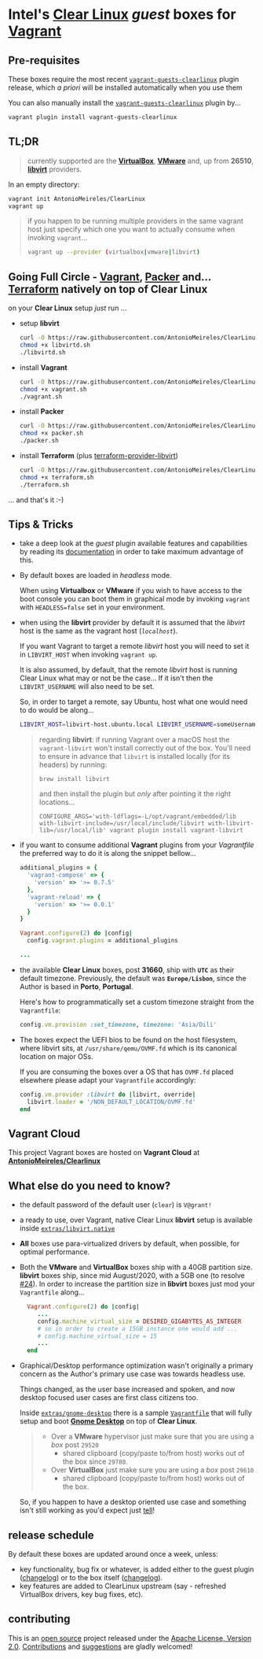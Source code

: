 # Intel's [Clear Linux](https://clearlinux.org/about) _guest_ boxes for [Vagrant](http://www.vagrantup.com/)

## Pre-requisites

These boxes require the most recent
[`vagrant-guests-clearlinux`](https://github.com/AntonioMeireles/vagrant-guests-clearlinux) plugin release, which _a priori_ will be installed automatically when you use them

You can also manually install the [`vagrant-guests-clearlinux`](https://github.com/AntonioMeireles/vagrant-guests-clearlinux) plugin by...

```bash
vagrant plugin install vagrant-guests-clearlinux
```

## TL;DR

> currently supported are the **[VirtualBox](https://www.vagrantup.com/docs/virtualbox/)**,
> **[VMware](https://www.vagrantup.com/docs/vmware/)** and, up from **26510**,
> **[libvirt](https://github.com/vagrant-libvirt/vagrant-libvirt)** providers.

In an empty directory:

```bash
vagrant init AntonioMeireles/ClearLinux
vagrant up
```

> if you happen to be running multiple providers in the same vagrant host just specify which
> one you want to actually consume when invoking `vagrant`...
>
> ```bash
> vagrant up --provider (virtualbox|vmware|libvirt)
> ```

## Going Full Circle - [Vagrant](http://www.vagrantup.com/), [Packer](https://www.packer.io) and... [Terraform](https://www.terraform.io) natively on top of Clear Linux

on your **Clear Linux** setup _just_ run ...

- setup **libvirt**

  ```bash
  curl -O https://raw.githubusercontent.com/AntonioMeireles/ClearLinux-packer/master/extras/clearlinux/setup/libvirtd.sh
  chmod +x libvirtd.sh
  ./libvirtd.sh
  ```

- install **Vagrant**

  ```bash
  curl -O https://raw.githubusercontent.com/AntonioMeireles/ClearLinux-packer/master/extras/clearlinux/setup/vagrant.sh
  chmod +x vagrant.sh
  ./vagrant.sh
  ```

- install **Packer**

  ```bash
  curl -O https://raw.githubusercontent.com/AntonioMeireles/ClearLinux-packer/master/extras/clearlinux/setup/packer.sh
  chmod +x packer.sh
  ./packer.sh
  ```

- install **Terraform** (plus [terraform-provider-libvirt](https://github.com/dmacvicar/terraform-provider-libvirt))

  ```bash
  curl -O https://raw.githubusercontent.com/AntonioMeireles/ClearLinux-packer/master/extras/clearlinux/setup/terraform.sh
  chmod +x terraform.sh
  ./terraform.sh
  ```

... and that's it :-)

## Tips & Tricks

- take a deep look at the _guest_ plugin available features and capabilities by reading its
  [documentation](https://github.com/AntonioMeireles/vagrant-guests-clearlinux/blob/master/README.md)
  in order to take maximum advantage of this.

- By default boxes are loaded in _headless_ mode.

  When using **Virtualbox** or **VMware** if you wish to have access to the boot console you can boot them
  in graphical mode by invoking `vagrant` with `HEADLESS=false` set in your environment.

- when using the **libvirt** provider by default it is assumed that the _libvirt_ host is the same as
  the vagrant host (_`localhost`_).

  If you want Vagrant to target a remote _libvirt_ host you will need to set it in `LIBVIRT_HOST`
  when invoking `vagrant up`.

  It is also assumed, by default, that the remote _libvirt_ host is running Clear Linux what may or
  not be the case... If it isn't then the `LIBVIRT_USERNAME` will also need to be set.

  So, in order to target a remote, say Ubuntu, host what one would need to do would be along...

  ```bash
  LIBVIRT_HOST=libvirt-host.ubuntu.local LIBVIRT_USERNAME=someUsername vagrant up --provider=libvirt
  ```

  > regarding **libvirt**: if running Vagrant over a macOS host the `vagrant-libvirt` won't install
  > correctly out of the box. You'll need to ensure in advance that `libvirt` is installed locally
  > (for its headers) by running:
  >
  > ```shell
  > brew install libvirt
  > ```
  >
  > and then install the plugin but _only_ after pointing it the right locations...
  >
  > ```shell
  > CONFIGURE_ARGS='with-ldflags=-L/opt/vagrant/embedded/lib with-libvirt-include=/usr/local/include/libvirt with-libvirt-lib=/usr/local/lib' vagrant plugin install vagrant-libvirt
  > ```

- if you want to consume additional **Vagrant** plugins from your _Vagrantfile_ the preferred way to
  do it is along the snippet bellow...

  ```ruby
  additional_plugins = {
    'vagrant-compose' => {
      'version' => '>= 0.7.5'
    },
    'vagrant-reload' => {
      'version' => '>= 0.0.1'
    }
  }

  Vagrant.configure(2) do |config|
    config.vagrant.plugins = additional_plugins

  ...
  ```

- the available **Clear Linux** boxes, post **31660**, ship with **`UTC`** as their default timezone.
  Previously, the default was **`Europe/Lisbon`**, since the Author is based in **Porto**, **Portugal**.

  Here's how to programmatically set a custom timezone straight from the `Vagrantfile`:

  ```ruby
  config.vm.provision :set_timezone, timezone: 'Asia/Dili'
  ```

- The boxes expect the UEFI bios to be found on the host filesystem, where libvirt sits, at
  `/usr/share/qemu/OVMF.fd` which is its canonical location on major OSs.

  If you are consuming the boxes over a OS that has `OVMF.fd` placed elsewhere please adapt your
  `Vagrantfile` accordingly:

  ```ruby
  config.vm.provider :libvirt do |libvirt, override|
    libvirt.loader = '/NON_DEFAULT_LOCATION/OVMF.fd'
  end
  ```

## Vagrant Cloud

This project Vagrant boxes are hosted on **Vagrant Cloud** at
**[AntonioMeireles/Clearlinux](https://app.vagrantup.com/AntonioMeireles/boxes/ClearLinux)**

## What else do you need to know?

- the default password of the default user (`clear`) is `V@grant!`
- a ready to use, over Vagrant, native Clear Linux **libvirt** setup is available inside
  [`extras/libvirt.native`](./extras/libvirt.native/)
- **All** boxes use para-virtualized drivers by default, when possible, for optimal performance.
- Both the **VMware** and **VirtualBox** boxes ship with a 40GB partition size. **libvirt** boxes
  ship, since mid August/2020, with a 5GB one (to resolve [#24](https://github.com/AntonioMeireles/ClearLinux-packer/issues/24)).
  In order to increase the partition size in **libvirt** boxes just mod your `Vagrantfile` along...

  ```ruby
    Vagrant.configure(2) do |config|
       ...
       config.machine_virtual_size = DESIRED_GIGABYTES_AS_INTEGER
       # so in order to create a 15GB instance one would add ...
       # config.machine_virtual_size = 15
       ...
    end
  ```

- Graphical/Desktop performance optimization wasn't originally a primary concern as the Author's
  primary use case was towards headless use.

  Things changed, as the user base increased and spoken, and now desktop focused user cases are
  first class citizens too.

  Inside [`extras/gnome-desktop`](./extras/gnome-desktop/) there is a sample
  [`Vagrantfile`](./extras/gnome-desktop/Vagrantfile) that will fully setup and boot
  **[Gnome Desktop](https://www.gnome.org)** on top of **Clear Linux**.

  > - Over a **VMware** hypervisor just make sure that you are using a _box_ post `29520`
  >   - shared clipboard (copy/paste to/from host) works out of the box since `29780`.
  > - Over **VirtualBox** just make sure you are using a _box_ post `29610`
  >   - shared clipboard (copy/paste to/from host) works out of the box.

  So, if you happen to have a desktop oriented use case and something isn't still working as you'd
  expect just [tell](https://github.com/AntonioMeireles/ClearLinux-packer/issues)!

## release schedule

By default these boxes are updated around once a week, unless:

- key functionality, bug fix or whatever, is added either to the guest plugin
  ([changelog](https://github.com/AntonioMeireles/vagrant-guests-clearlinux/commits/master)) or to
  the box itself ([changelog](https://github.com/AntonioMeireles/ClearLinux-packer/commits/master)).
- key features are added to ClearLinux upstream (say - refreshed VirtualBox drivers, key bug fixes, etc).

## contributing

This is an [open source](http://opensource.org/osd) project released under
the [Apache License, Version 2.0](http://opensource.org/licenses/Apache-2.0).
[Contributions](https://github.com/AntonioMeireles/ClearLinux-packer/pulls) and [suggestions](https://github.com/AntonioMeireles/ClearLinux-packer/issues) are gladly welcomed!
